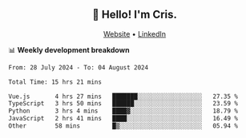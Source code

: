 
<h2 align="center">👋 Hello! I'm Cris.</h2>
<p align="center">
  <a href="https://www.criscunas.dev">Website</a> •
  <a href="https://www.linkedin.com/in/cristophercunas/">LinkedIn</a> 
</p>


📊 **Weekly development breakdown**
<!--START_SECTION:waka-->

```txt
From: 28 July 2024 - To: 04 August 2024

Total Time: 15 hrs 21 mins

Vue.js       4 hrs 27 mins   ███████░░░░░░░░░░░░░░░░░░   27.35 %
TypeScript   3 hrs 50 mins   ██████░░░░░░░░░░░░░░░░░░░   23.59 %
Python       3 hrs 4 mins    ████▓░░░░░░░░░░░░░░░░░░░░   18.79 %
JavaScript   2 hrs 41 mins   ████░░░░░░░░░░░░░░░░░░░░░   16.49 %
Other        58 mins         █▒░░░░░░░░░░░░░░░░░░░░░░░   05.94 %
```

<!--END_SECTION:waka-->
